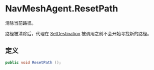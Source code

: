 # NavMeshAgent.ResetPath

清除当前路径。

路径被清除后，代理在 [SetDestination](./SetDestination.md) 被调用之前不会开始寻找新的路径。

## 定义

```csharp
public void ResetPath ();
```
